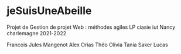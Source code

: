 # jeSuisUneAbeille
Projet de Gestion de projet Web : méthodes agiles LP ciasie iut Nancy charlemagne 2021-2022

Francois Jules
Mangenot Alex
Orias Théo
Olivia Tania
Saker Lucas

